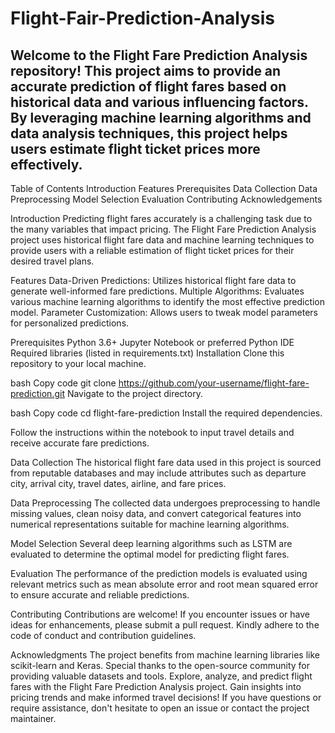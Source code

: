 # Flight-Fair-Prediction-Analysis
Welcome to the Flight Fare Prediction Analysis repository! This project aims to provide an accurate prediction of flight fares based on historical data and various influencing factors. By leveraging machine learning algorithms and data analysis techniques, this project helps users estimate flight ticket prices more effectively.
--------------------------------------------------------------------------------------------------------------------------------------------------------------------
Table of Contents
Introduction
Features
Prerequisites
Data Collection
Data Preprocessing
Model Selection
Evaluation
Contributing
Acknowledgements


Introduction
Predicting flight fares accurately is a challenging task due to the many variables that impact pricing. The Flight Fare Prediction Analysis project uses historical flight fare data and machine learning techniques to provide users with a reliable estimation of flight ticket prices for their desired travel plans.

Features
Data-Driven Predictions: Utilizes historical flight fare data to generate well-informed fare predictions.
Multiple Algorithms: Evaluates various machine learning algorithms to identify the most effective prediction model.
Parameter Customization: Allows users to tweak model parameters for personalized predictions.


Prerequisites
Python 3.6+
Jupyter Notebook or preferred Python IDE
Required libraries (listed in requirements.txt)
Installation
Clone this repository to your local machine.

bash
Copy code
git clone https://github.com/your-username/flight-fare-prediction.git
Navigate to the project directory.

bash
Copy code
cd flight-fare-prediction
Install the required dependencies.

Follow the instructions within the notebook to input travel details and receive accurate fare predictions.

Data Collection
The historical flight fare data used in this project is sourced from reputable databases and may include attributes such as departure city, arrival city, travel dates, airline, and fare prices.

Data Preprocessing
The collected data undergoes preprocessing to handle missing values, clean noisy data, and convert categorical features into numerical representations suitable for machine learning algorithms.

Model Selection
Several deep learning algorithms such as LSTM are evaluated to determine the optimal model for predicting flight fares.

Evaluation
The performance of the prediction models is evaluated using relevant metrics such as mean absolute error and root mean squared error to ensure accurate and reliable predictions.

Contributing
Contributions are welcome! If you encounter issues or have ideas for enhancements, please submit a pull request. Kindly adhere to the code of conduct and contribution guidelines.


Acknowledgments
The project benefits from machine learning libraries like scikit-learn and Keras.
Special thanks to the open-source community for providing valuable datasets and tools.
Explore, analyze, and predict flight fares with the Flight Fare Prediction Analysis project. Gain insights into pricing trends and make informed travel decisions! If you have questions or require assistance, don't hesitate to open an issue or contact the project maintainer.







